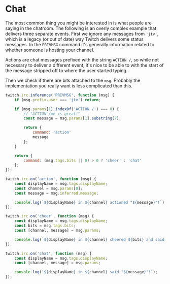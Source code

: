 # Chat

The most common thing you might be interested in is what people are saying in the chatroom. The following is an overly complex example that delivers three separate events. First we ignore any messages from `'jtv'`, which is a legacy (or out of date) way Twitch delivers some status messages. In the `PRIVMSG` command it's generally information related to whether someone is hosting your channel.

Actions are chat messages prefixed with the string `ACTION /`, so while not necessary to deliver a different event, it's nice to be able to with the start of the message stripped off to where the user started typing.

Then we check if there are bits attached to the `msg`. Probably the implementation you really want is less complicated than this.

```javascript
twitch.irc.inference('PRIVMSG', function (msg) {
    if (msg.prefix.user === 'jtv') return;

    if (msg.params[1].indexOf('ACTION /') === 0) {
        // "ACTION /me is great!"
        const message = msg.params[1].substring(7);

        return {
            command: 'action'
            message
        };
    }

    return {
        command: (msg.tags.bits || 0) > 0 ? 'cheer' : 'chat'
    };
});

twitch.irc.on('action', function (msg) {
    const displayName = msg.tags.displayName;
    const channel = msg.params[0];
    const message = msg.inferred.message;

    console.log(`${displayName} in ${channel} actioned "${message}"!`);
});

twitch.irc.on('cheer', function (msg) {
    const displayName = msg.tags.displayName;
    const bits = msg.tags.bits;
    const [channel, message] = msg.params;

    console.log(`${displayName} in ${channel} cheered ${bits} and said "${message}"!`);
});

twitch.irc.on('chat', function (msg) {
    const displayName = msg.tags.displayName;
    const [channel, message] = msg.params;

    console.log(`${displayName} in ${channel} said "${message}"!`);
});
```
